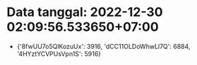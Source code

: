 # Data tanggal: 2022-12-30 02:09:56.533650+07:00

* {'8fwUU7o5QlKozuUx': 3916, 'dCC11OLDoWhwLl7Q': 6884, '4HYztYCVPUsVpn1S': 5916}
